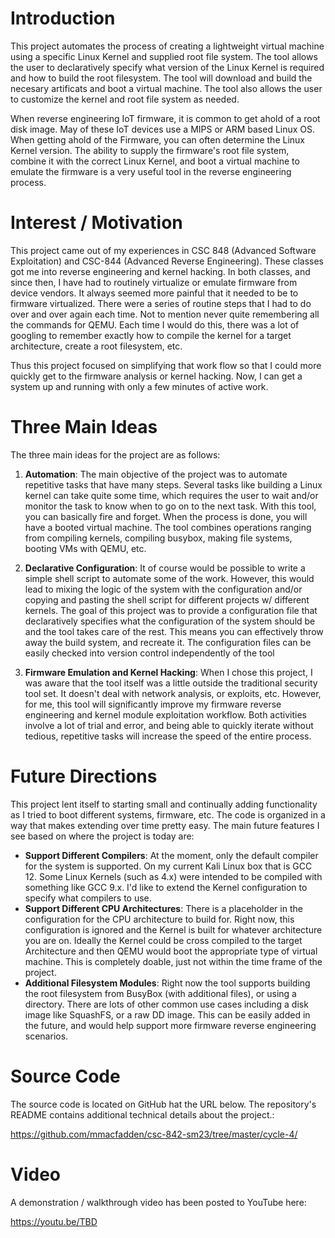 # Introduction
This project automates the process of creating a lightweight virtual machine using a specific Linux Kernel and supplied root file system.  The tool allows the user to declaratively specify what version of the Linux Kernel is required and how to build the root filesystem.  The tool will download and build the necesary artificats and boot a virtual machine.  The tool also allows the user to customize the kernel and root file system as needed.

When reverse engineering IoT firmware, it is common to get ahold of a root disk image. May of these IoT devices use a MIPS or ARM based Linux OS. When getting ahold of the Firmware, you can often determine the Linux Kernel version.  The ability to supply the firmware's root file system, combine it with the correct Linux Kernel, and boot a virtual machine to emulate the firmware is a very useful tool in the reverse engineering process.

# Interest / Motivation
This project came out of my experiences in CSC 848 (Advanced Software Exploitation) and CSC-844 (Advanced Reverse Engineering). These classes got me into reverse engineering and kernel hacking.  In both classes, and since then, I have had to routinely virtualize or emulate firmware from device vendors. It always seemed more painful that it needed to be to firmware virtualized.  There were a series of routine steps that I had to do over and over again each time.  Not to mention never quite remembering all the commands for QEMU. Each time I would do this, there was a lot of googling to remember exactly how to compile the kernel for a target architecture, create a root filesystem, etc.

Thus this project focused on simplifying that work flow so that I could more quickly get to the firmware analysis or kernel hacking.  Now, I can get a system up and running with only a few minutes of active work.

# Three Main Ideas
The three main ideas for the project are as follows:

1. **Automation**: The main objective of the project was to automate repetitive tasks that have many steps. Several tasks like building a Linux kernel can take quite some time, which requires the user to wait and/or monitor the task to know when to go on to the next task. With this tool, you can basically fire and forget.  When the process is done, you will have a booted virtual machine.  The tool combines operations ranging from compiling kernels, compiling busybox, making file systems, booting VMs with QEMU, etc.

2. **Declarative Configuration**: It of course would be possible to write a simple shell script to automate some of the work. However, this would lead to mixing the logic of the system with the configuration and/or copying and pasting the shell script for different projects w/ different kernels.  The goal of this project was to provide a configuration file that declaratively specifies what the configuration of the system should be and the tool takes care of the rest.  This means you can effectively throw away the build system, and recreate it.  The configuration files can be easily checked into version control independently of the tool

3. **Firmware Emulation and Kernel Hacking**: When I chose this project, I was aware that the tool itself was a little outside the traditional security tool set.  It doesn't deal with network analysis, or exploits, etc.  However, for me, this tool will significantly improve my firmware reverse engineering and kernel module exploitation workflow.  Both activities involve a lot of trial and error, and being able to quickly iterate without tedious, repetitive tasks will increase the speed of the entire process.

# Future Directions
This project lent itself to starting small and continually adding functionality as I tried to boot different systems, firmware, etc.  The code is organized in a way that makes extending over time pretty easy. The main future features I see based on where the project is today are:

  * **Support Different Compilers**: At the moment, only the default compiler for the system is supported.  On my current Kali Linux box that is GCC 12.  Some Linux Kernels (such as 4.x) were intended to be compiled with something like GCC 9.x.  I'd like to extend the Kernel configuration to specify what compilers to use.
  * **Support Different CPU Architectures**: There is a placeholder in the configuration for the CPU architecture to build for.  Right now, this configuration is ignored and the Kernel is built for whatever architecture you are on.  Ideally the Kernel could be cross compiled to the target Architecture and then QEMU would boot the appropriate type of virtual machine.  This is completely doable, just not within the time frame of the project.
  * **Additional Filesystem Modules**: Right now the tool supports building the root filesystem from BusyBox (with additional files), or using a directory.  There are lots of other common use cases including a disk image like SquashFS, or a raw DD image.  This can be easily added in the future, and would help support more firmware reverse engineering scenarios.
  

# Source Code
The source code is located on GitHub hat the URL below.  The repository's README contains additional technical details about the project.:

https://github.com/mmacfadden/csc-842-sm23/tree/master/cycle-4/


# Video
A demonstration / walkthrough video has been posted to YouTube here:

https://youtu.be/TBD
